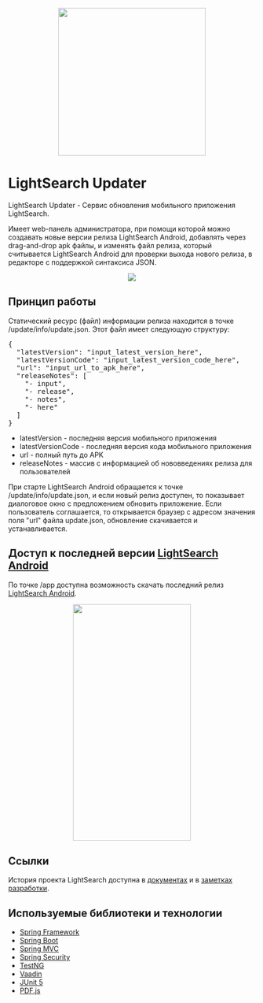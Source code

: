 <p align="center"> 
<img src="https://user-images.githubusercontent.com/43209824/64838878-905c6e00-d638-11e9-8026-e7b04d1af80f.png"
     width="300" height="300">
</p>

LightSearch Updater
===================

LightSearch Updater - Сервис обновления мобильного приложения LightSearch.

Имеет web-панель администратора, при помощи которой можно создавать новые версии релиза LightSearch Android, 
добавлять через drag-and-drop apk файлы, и изменять файл релиза, который считывается LightSearch Android 
для проверки выхода нового релиза, в редакторе с поддержкой синтаксиса JSON.

<p align="center"> 
<img src="https://user-images.githubusercontent.com/43209824/80060806-d389a280-8572-11ea-914a-d13237b49952.png">
</p>

Принцип работы
--------------
Статический ресурс (файл) информации релиза находится в точке /update/info/update.json. Этот файл имеет следующую структуру:

<pre>
{
  "latestVersion": "input_latest_version_here",
  "latestVersionCode": "input_latest_version_code_here",
  "url": "input_url_to_apk_here",
  "releaseNotes": [
    "- input",
    "- release",
    "- notes",
    "- here"
  ]
}
</pre>

- latestVersion - последняя версия мобильного приложения
- latestVersionCode - последняя версия кода мобильного приложения
- url - полный путь до APK
- releaseNotes - массив с информацией об нововведениях релиза для пользователей

При старте LightSearch Android обращается к точке /update/info/update.json, и если новый релиз доступен, 
то показывает диалоговое окно с предложением обновить приложение. Если пользователь соглашается, то открывается браузер с
адресом значения поля "url" файла update.json, обновление скачивается и устанавливается.

Доступ к последней версии [LightSearch Android](https://github.com/ViiSE/LightSearch-Android)
---------------------------------------------------------------------------------------------
По точке /app доступна возможность скачать последний релиз [LightSearch Android](https://github.com/ViiSE/LightSearch-Android).

<p align="center">
<img src="https://user-images.githubusercontent.com/43209824/78010284-88221100-7385-11ea-8c4a-a67fa163f04f.jpg"
     width="240" height="480">
</p>

Ссылки
------
История проекта LightSearch доступна в [документах](https://github.com/ViiSE/LightSearch/tree/master/Documents/Project%20history)
и в [заметках разработки](https://github.com/ViiSE/LightSearch/blob/master/Dev%20notes). 

Используемые библиотеки и технологии
------------------------------------
- [Spring Framework](https://github.com/spring-projects/spring-framework)
- [Spring Boot](https://github.com/spring-projects/spring-boot)
- [Spring MVC](https://docs.spring.io/spring/docs/current/spring-framework-reference/web.html)
- [Spring Security](https://github.com/spring-projects/spring-security)
- [TestNG](https://testng.org/doc/)
- [Vaadin](https://github.com/vaadin/)
- [JUnit 5](https://junit.org/junit5/)
- [PDF.js](https://mozilla.github.io/pdf.js/)
